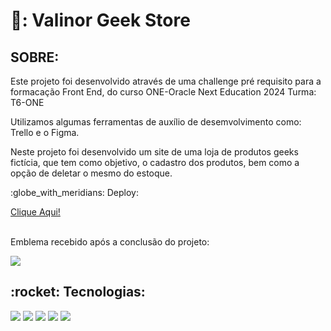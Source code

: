 <h1> 💚: Valinor Geek Store</h1>

<h2>SOBRE: </h2>
<p>Este projeto foi desenvolvido através de uma challenge pré requisito para a formacação Front End, do curso ONE-Oracle Next Education 2024 Turma: T6-ONE</p>
<p>Utilizamos algumas ferramentas de auxílio de desemvolvimento como: Trello e o Figma. </p>
<p>Neste projeto foi  desenvolvido um site de uma loja de produtos geeks fictícia, que tem como objetivo, o cadastro dos produtos, bem como a opção de deletar o mesmo do estoque. </p>
<p>:globe_with_meridians: Deploy:</p><a href="https://valinor-geek-store.vercel.app/" target="_blank">Clique Aqui!</a>

<div>
  <br>
  <p>Emblema recebido após a conclusão do projeto:</p>
 <img src="https://i.postimg.cc/MGDBdTSV/Badge-Alura-Geek.png">
</div>

<h2>:rocket: Tecnologias:</h2>
<div>
  <img src="https://i.postimg.cc/wMbY2hYX/html-icon.png">
  <img src="https://i.postimg.cc/Wpgt5zdM/css-icon.png">
  <img src="https://i.postimg.cc/J0Dvh2t9/js-icon.png">
  <img src="https://i.postimg.cc/yYwM5sWc/211904-social-github-icon.png">
  <img src="https://i.postimg.cc/v852Bfmg/7564187-figma-logo-brand-icon.png">
</div>
